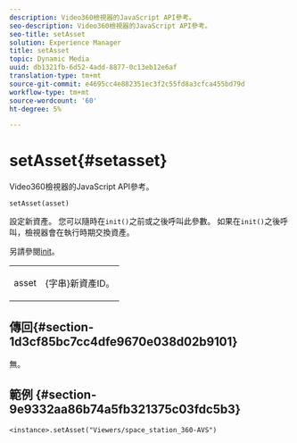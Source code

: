 ```yaml
---
description: Video360檢視器的JavaScript API參考。
seo-description: Video360檢視器的JavaScript API參考。
seo-title: setAsset
solution: Experience Manager
title: setAsset
topic: Dynamic Media
uuid: db1321fb-6d52-4add-8877-0c13eb12e6af
translation-type: tm+mt
source-git-commit: e4695cc4e882351ec3f2c55fd8a3cfca455bd79d
workflow-type: tm+mt
source-wordcount: '60'
ht-degree: 5%

---
```



# setAsset{#setasset}

Video360檢視器的JavaScript API參考。

`setAsset(asset)`

設定新資產。 您可以隨時在`init()`之前或之後呼叫此參數。 如果在`init()`之後呼叫，檢視器會在執行時期交換資產。

另請參閱[init](../../../c-html5-aem-asset-viewers/c-html5-aem-video360/c-html5-aem-video360-javascriptapiref/r-html5-aem-video360-javascriptapiref-init.md#reference-aee94dd92a28410784f7a1792e28683b)。

<table id="table_896DFF34A68A403DB93A6D597461A573"> 
 <tbody> 
  <tr> 
   <td colname="col1"> <p> <span class="codeph"> asset </span> </p> </td> 
   <td colname="col2"> <p>{<span class="codeph">字串</span>}新資產ID。 </p> </td> 
  </tr> 
 </tbody> 
</table>

## 傳回{#section-1d3cf85bc7cc4dfe9670e038d02b9101}

無。

## 範例 {#section-9e9332aa86b74a5fb321375c03fdc5b3}

```
<instance>.setAsset("Viewers/space_station_360-AVS")
```


